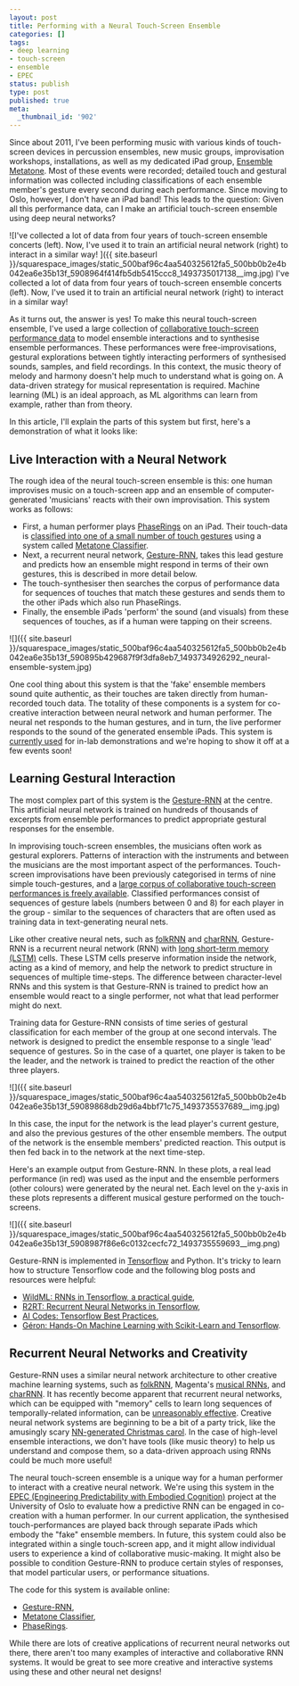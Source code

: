 ```yaml
---
layout: post
title: Performing with a Neural Touch-Screen Ensemble
categories: []
tags:
- deep learning
- touch-screen
- ensemble
- EPEC
status: publish
type: post
published: true
meta:
  _thumbnail_id: '902'
---
```


Since about 2011, I've been performing music with various kinds of touch-screen devices in percussion ensembles, new music groups, improvisation workshops, installations, as well as my dedicated iPad group, 
[Ensemble Metatone](https://charlesmartin.com.au/metatone/). Most of these events were recorded; detailed touch and gestural information was collected including classifications of each ensemble member's gesture every second during each performance. Since moving to Oslo, however, I don't have an iPad band! This leads to the question: Given all this performance data, can I make an artificial touch-screen ensemble using deep neural networks?
  
![I've collected a lot of data from four years of touch-screen ensemble concerts (left). Now, I've used it to train an artificial neural network (right) to interact in a similar way! ]({{ site.baseurl }}/squarespace_images/static_500baf96c4aa540325612fa5_500bb0b2e4b042ea6e35b13f_5908964f414fb5db5415ccc8_1493735017138__img.jpg) I've collected a lot of data from four years of touch-screen ensemble concerts (left). Now, I've used it to train an artificial neural network (right) to interact in a similar way!  

As it turns out, the answer is yes! To make this neural touch-screen ensemble, I've used a large collection of 
[collaborative touch-screen performance data](https://github.com/anucc/metatone-analysis) to model ensemble interactions and to synthesise ensemble performances. These performances were free-improvisations, gestural explorations between tightly interacting performers of synthesised sounds, samples, and field recordings. In this context, the music theory of melody and harmony doesn't help much to understand what is going on. A 
data-driven strategy for musical representation is required. Machine learning (ML) is an ideal approach, as ML algorithms can learn from example, rather than from theory.

In this article, I'll explain the parts of this system but first, here's a demonstration of what it looks like:

## Live Interaction with a Neural Network

The rough idea of the neural touch-screen ensemble is this: one human improvises music on a touch-screen app and an ensemble of computer-generated 'musicians' reacts with their own improvisation. This system works as follows:

* First, a human performer plays [PhaseRings](https://github.com/cpmpercussion/PhaseRings) on an iPad. Their touch-data is [classified into one of a small number of touch gestures](https://charlesmartin.com.au/blog/2015/6/7/nime2015-tracking-an-ipad-ensemble-with-gesture-classification-and-transition-matrices) using a system called [Metatone Classifier](https://github.com/cpmpercussion/MetatoneClassifier).
* Next, a recurrent neural network, 
[Gesture-RNN](https://github.com/cpmpercussion/gesture-rnn), takes this lead gesture and predicts how an ensemble might respond in terms of their own gestures, this is described in more detail below.
* The 
touch-synthesiser then searches the corpus of performance data for sequences of touches that match these gestures and sends them to the other iPads which also run PhaseRings.
* Finally, the ensemble iPads 'perform' the sound (and visuals) from these sequences of touches, as if a human were tapping on their screens.

![]({{ site.baseurl }}/squarespace_images/static_500baf96c4aa540325612fa5_500bb0b2e4b042ea6e35b13f_590895b429687f9f3dfa8eb7_1493734926292_neural-ensemble-system.jpg)

One cool thing about this system is that the 'fake' ensemble members sound quite authentic, as their touches are taken directly from human-recorded touch data. The totality of these components is a system for co-creative interaction between neural network and human performer. The neural net responds to the human gestures, and in turn, the live performer responds to the sound of the generated ensemble iPads. This system is 
[currently used](https://youtu.be/6eg5VSRqIDA) for in-lab demonstrations and we're hoping to show it off at a few events soon!

## Learning Gestural Interaction

The most complex part of this system is the 
[Gesture-RNN](https://github.com/cpmpercussion/gesture-rnn) at the centre. This artificial neural network is trained on hundreds of thousands of excerpts from ensemble performances to predict appropriate gestural responses for the ensemble.

In improvising touch-screen ensembles, the musicians often work as gestural explorers. Patterns of interaction with the instruments and between the musicians are the most important aspect of the performances. Touch-screen improvisations have been previously categorised in terms of nine simple touch-gestures, and a 
[large corpus of collaborative touch-screen performances is freely available](https://charlesmartin.com.au/blog/2015/6/7/nime2015-tracking-an-ipad-ensemble-with-gesture-classification-and-transition-matrices). Classified performances consist of sequences of gesture labels (numbers between 0 and 8) for each player in the group - similar to the sequences of characters that are often used as training data in text-generating neural nets.

Like other creative neural nets, such as 
[folkRNN](https://github.com/IraKorshunova/folk-rnn) and 
[charRNN](https://github.com/karpathy/char-rnn), Gesture-RNN is a recurrent neural network (RNN) with 
[long short-term memory (LSTM)](http://colah.github.io/posts/2015-08-Understanding-LSTMs/) cells. These LSTM cells preserve information inside the network, acting as a kind of memory, and help the network to predict structure in sequences of multiple time-steps. The difference between character-level RNNs and this system is that Gesture-RNN is trained to predict how an ensemble would 
react to a single performer, not what that lead performer might do next.

Training data for Gesture-RNN consists of time series of gestural classification for each member of the group at one second intervals. The network is designed to predict the ensemble response to a single 'lead' sequence of gestures. So in the case of a quartet, one player is taken to be the leader, and the network is trained to predict the reaction of the other three players.
    
![]({{ site.baseurl }}/squarespace_images/static_500baf96c4aa540325612fa5_500bb0b2e4b042ea6e35b13f_59089868db29d6a4bbf71c75_1493735537689__img.jpg)

In this case, the input for the network is the lead player's current gesture, and also the previous gestures of the other ensemble members. The output of the network is the ensemble members' predicted reaction. This output is then fed back in to the network at the next time-step.

Here's an example output from Gesture-RNN. In these plots, a real lead performance (in red) was used as the input and the ensemble performers (other colours) were generated by the neural net. Each level on the y-axis in these plots represents a different musical gesture performed on the touch-screens.
      
![]({{ site.baseurl }}/squarespace_images/static_500baf96c4aa540325612fa5_500bb0b2e4b042ea6e35b13f_5908987f86e6c0132cecfc72_1493735559693__img.png)

Gesture-RNN is implemented in [Tensorflow](https://www.tensorflow.org/) and Python. It's tricky to learn how to structure Tensorflow code and the following blog posts and resources were helpful: 
* [WildML: RNNs in Tensorflow, a practical guide](http://www.wildml.com/2016/08/rnns-in-tensorflow-a-practical-guide-and-undocumented-features/), 
* [R2RT: Recurrent Neural Networks in Tensorflow](http://r2rt.com/recurrent-neural-networks-in-tensorflow-i.html), 
* [AI Codes: Tensorflow Best Practices](https://github.com/aicodes/tf-bestpractice), 
* [Géron: Hands-On Machine Learning with Scikit-Learn and Tensorflow](http://shop.oreilly.com/product/0636920052289.do).

## Recurrent Neural Networks and Creativity

Gesture-RNN uses a similar neural network architecture to other creative machine learning systems, such as [folkRNN](https://github.com/IraKorshunova/folk-rnn), Magenta's [musical RNNs](https://github.com/tensorflow/magenta), and [charRNN](https://github.com/karpathy/char-rnn). It has recently become apparent that recurrent neural networks, which can be equipped with "memory" cells to learn long sequences of temporally-related information, can be [unreasonably effective](http://karpathy.github.io/2015/05/21/rnn-effectiveness/). Creative neural network systems are beginning to be a bit of a party trick, like the amusingly scary [NN-generated Christmas carol](https://vimeo.com/192711856). In the case of high-level ensemble interactions, we don't have tools (like music theory) to help us understand and compose them, so a data-driven approach using RNNs could be much more useful!

The neural touch-screen ensemble is a unique way for a human performer to interact with a creative neural network. We're using this system in the 
[EPEC (Engineering Predictability with Embodied Cognition)](http://www.mn.uio.no/ifi/english/research/projects/epec/) project at the University of Oslo to evaluate how a predictive RNN can be engaged in co-creation with a human performer. In our current application, the synthesised touch-performances are played back through separate iPads which embody the "fake" ensemble members. In future, this system could also be integrated within a single touch-screen app, and it might allow individual users to experience a kind of collaborative music-making. It might also be possible to condition Gesture-RNN to produce certain styles of responses, that model particular users, or performance situations.

The code for this system is available online:

* [Gesture-RNN](https://github.com/cpmpercussion/gesture-rnn),  
* [Metatone Classifier](https://github.com/cpmpercussion/MetatoneClassifier/tree/soundobject-player), 
* [PhaseRings](https://github.com/cpmpercussion/PhaseRings).

While there are lots of creative applications of recurrent neural networks out there, there aren't too many examples of interactive and collaborative RNN systems. It would be great to see more creative and interactive systems using these and other neural net designs!
